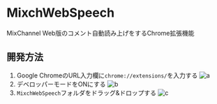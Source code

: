 # MixchWebSpeech
MixChannel Web版のコメント自動読み上げをするChrome拡張機能

## 開発方法
1. Google ChromeのURL入力欄に`chrome://extensions/`を入力する
![a](https://user-images.githubusercontent.com/12999381/84150402-c9792000-aa9c-11ea-9ca0-0c202ef6d2a1.png)
2. デベロッパーモードをONにする
![b](https://user-images.githubusercontent.com/12999381/84150409-cc741080-aa9c-11ea-9abb-6a1e382efea8.png)
3. `MixchWebSpeech`フォルダをドラッグ&ドロップする
![c](https://user-images.githubusercontent.com/12999381/84150412-ce3dd400-aa9c-11ea-85f7-78f90bdc0705.png)
